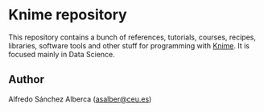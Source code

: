 # Knime repository

This repository contains a bunch of references, tutorials, courses, recipes, libraries, software tools and other stuff for programming with [Knime](https://www.knime.com/). It is focused mainly in Data Science.

## Author 
Alfredo Sánchez Alberca (asalber@ceu.es)